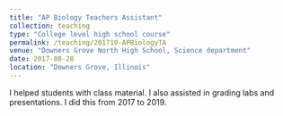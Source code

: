 ```yaml
---
title: "AP Biology Teachers Assistant"
collection: teaching
type: "College level high school course"
permalink: /teaching/201719-APBiologyTA
venue: "Downers Grove North High School, Science department"
date: 2017-08-28
location: "Downers Grove, Illinois"
---
```


I helped students with class material. I also assisted in grading labs and presentations. I did this from 2017 to 2019.
